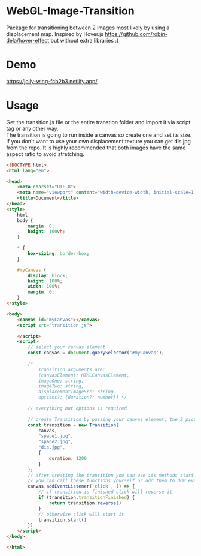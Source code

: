 # WebGL-Image-Transition
Package for transitioning between 2 images most likely by using a displacement map. Inspired by Hover.js https://github.com/robin-dela/hover-effect but without extra libraries :)

# Demo 
https://jolly-wing-fcb2b3.netlify.app/

# Usage 
Get the transition.js file or the entire transtion folder and import it via script tag or any other way.  
The transition is going to run inside a canvas so create one and set its size.  
If you don't want to use your own displacement texture you can get dis.jpg from the repo.
It is highly recommended that both images have the same aspect ratio to avoid stretching.

```html
<!DOCTYPE html>
<html lang="en">

<head>
    <meta charset="UTF-8">
    <meta name="viewport" content="width=device-width, initial-scale=1.0">
    <title>Document</title>
</head>
<style>
    html,
    body {
        margin: 0;
        height: 100vh;
    }

    * {
        box-sizing: border-box;
    }

    #myCanvas {
        display: block;
        height: 100%;
        width: 100%;
        margin: 0;
    }
</style>

<body>
    <canvas id="myCanvas"></canvas>
    <script src="transition.js">

    </script>
    <script>
        // select your canvas element
        const canvas = document.querySelector('#myCanvas');
        
        /* 
            Transition arguments are:
            (canvasElement: HTMLCanvasElement, 
            imageOne: string, 
            imageTwo: string, 
            displacementImageSrc: string, 
            options?: {duration?: number}) */

        // everything but options is required
        
        // create Transition by passing your canvas element, the 2 pictures you want to transition between and a displacement image
        const transition = new Transition(
            canvas,
            "space1.jpg",
            "space2.jpg",
            "dis.jpg",
            {
                duration: 1200
            }
        );
        // after creating the transition you can use its methods start and reverse in order to run the transition forwards and backwards.
        // you can call these functions yourself or add them to DOM events
        canvas.addEventListener('click', () => {
            // if transition is finished click will reverse it
            if (transition.transitionFinished) {
                return transition.reverse()
            }
            // otherwise click will start it
            transition.start()
        })
    </script>
</body>

</html>
```
